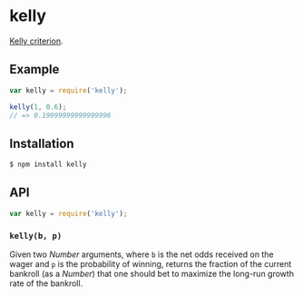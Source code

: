 # kelly

[Kelly criterion](https://en.wikipedia.org/wiki/Kelly_criterion).

## Example

``` javascript
var kelly = require('kelly');

kelly(1, 0.6);
// => 0.19999999999999996
```

## Installation

``` bash
$ npm install kelly
```

## API

``` javascript
var kelly = require('kelly');
```

### `kelly(b, p)`

Given two _Number_ arguments, where `b` is the net odds received on the wager
and `p` is the probability of winning, returns the fraction of the current
bankroll (as a _Number_) that one should bet to maximize the long-run growth
rate of the bankroll.
